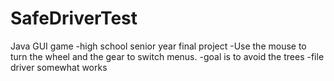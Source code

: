 # SafeDriverTest
Java GUI game
-high school senior year final project
-Use the mouse to turn the wheel and the gear to switch menus.
-goal is to avoid the trees
-file driver somewhat works
